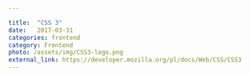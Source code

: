 ```yaml
---

title:  "CSS 3"
date:   2017-03-31
categories: frontend
category: Frontend
photo: /assets/img/CSS3-logo.png
external_link: https://developer.mozilla.org/pl/docs/Web/CSS/CSS3
---
```

